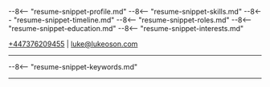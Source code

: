 


--8<-- "resume-snippet-profile.md"
--8<-- "resume-snippet-skills.md"
--8<-- "resume-snippet-timeline.md"
--8<-- "resume-snippet-roles.md"
--8<-- "resume-snippet-education.md"
--8<-- "resume-snippet-interests.md"


[+447376209455](tel:+447376209455) | [luke@lukeoson.com](mailto:luke@lukeoson.com)

---

--8<-- "resume-snippet-keywords.md"

--- 




